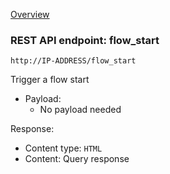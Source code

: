 [Overview](_Overview.md) 

### REST API endpoint: flow_start

`http://IP-ADDRESS/flow_start`


Trigger a flow start

- Payload:
    - No payload needed

Response:
  - Content type: `HTML`
  - Content: Query response